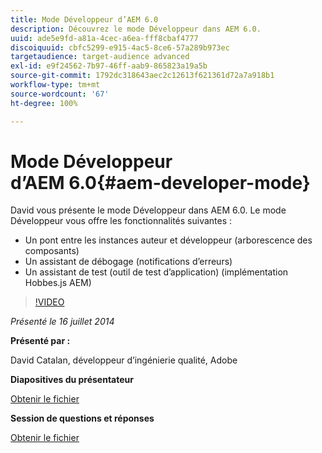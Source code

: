 ```yaml
---
title: Mode Développeur d’AEM 6.0
description: Découvrez le mode Développeur dans AEM 6.0.
uuid: ade5e9fd-a81a-4cec-a6ea-fff8cbaf4777
discoiquuid: cbfc5299-e915-4ac5-8ce6-57a289b973ec
targetaudience: target-audience advanced
exl-id: e9f24562-7b97-46ff-aab9-865823a19a5b
source-git-commit: 1792dc318643aec2c12613f621361d72a7a918b1
workflow-type: tm+mt
source-wordcount: '67'
ht-degree: 100%

---
```


# Mode Développeur d’AEM 6.0{#aem-developer-mode}

David vous présente le mode Développeur dans AEM 6.0. Le mode Développeur vous offre les fonctionnalités suivantes :

* Un pont entre les instances auteur et développeur (arborescence des composants)
* Un assistant de débogage (notifications d’erreurs)
* Un assistant de test (outil de test d’application) (implémentation Hobbes.js AEM)

>[!VIDEO](https://video.tv.adobe.com/v/19501/?quality=9)

*Présenté le 16 juillet 2014*

**Présenté par :**

David Catalan, développeur d’ingénierie qualité, Adobe

**Diapositives du présentateur**

[Obtenir le fichier](assets/aem-6-developer-mode-07-16-14.pdf)

**Session de questions et réponses**

[Obtenir le fichier](assets/q-a-developer-mode-7-16-14.pdf)
<!--
[Get back to the Overview](https://helpx.adobe.com/experience-manager/kt/eseminars/gems/aem-index.html)
-->
